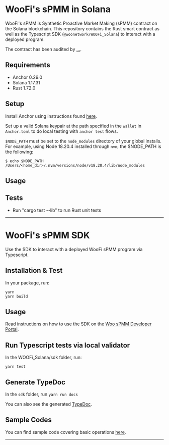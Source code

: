 # WooFi's sPMM in Solana

WooFi's sPMM is Synthetic Proactive Market Making (sPMM) contract on the Solana blockchain.
This repository contains the Rust smart contract as well as the Typescript SDK (`@woonetwork/WOOFi_Solana`) to interact with a deployed program.

The contract has been audited by [...](...).

## Requirements

- Anchor 0.29.0
- Solana 1.17.31
- Rust 1.72.0

## Setup

Install Anchor using instructions found [here](https://book.anchor-lang.com/getting_started/installation.html#anchor).

Set up a valid Solana keypair at the path specified in the `wallet` in `Anchor.toml` to do local testing with `anchor test` flows.

`$NODE_PATH` must be set to the `node_modules` directory of your global installs.
For example, using Node 18.20.4 installed through `nvm`, the $NODE_PATH is the following:

```
$ echo $NODE_PATH
/Users/<home_dir>/.nvm/versions/node/v18.20.4/lib/node_modules
```

## Usage

## Tests

- Run "cargo test --lib" to run Rust unit tests

---

# WooFi's sPMM SDK

Use the SDK to interact with a deployed WooFi sPMM program via Typescript.

## Installation & Test

In your package, run:

```
yarn
yarn build
```

## Usage

Read instructions on how to use the SDK on the [Woo sPMM Developer Portal](https://learn.woo.org/v/woofi-dev-docs).

## Run Typescript tests via local validator

In the WOOFi_Solana/sdk folder, run:

```
yarn test
```

## Generate TypeDoc

In the `sdk` folder, run `yarn run docs`

You can also see the generated [TypeDoc](https://#).

## Sample Codes

You can find sample code covering basic operations [here](https://#).

---
